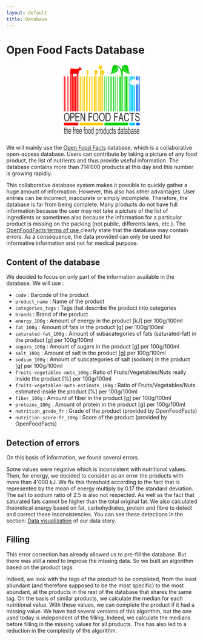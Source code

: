 ```yaml
---
layout: default
title: Database
---
```


# Open Food Facts Database 
<p style="text-align:center;"><img src="./image/OpenFoodFacts_logo.png" alt = "OpenFoodFacts logo" style="width:200px;height:200px;" align="middle"></p>


We will mainly use the <a href="https://world.openfoodfacts.org/">Open Food Facts</a> database, which is a collaborative open-access database. Users can contribute by taking a picture of any food product, the list of nutrients and thus provide useful information. The database contains more than 714’000 products at this day and this number is growing rapidly.

This collaborative database system makes it possible to quickly gather a huge amount of information. However, this also has other advantages. User entries can be incorrect, inaccurate or simply incomplete. Therefore, the database is far from being complete. Many products do not have full information because the user may not take a picture of the list of ingredients or sometimes also because the information for a particular product is missing on the packing (not public, differents laws, etc.). The <a href="https://world.openfoodfacts.org/terms-of-use#re-use" target="_blanck">OpenFoodFacts terms of use </a>clearly state that the database may contain errors. As a consequence, the data provided can only be used for informative information and not for medical purpose.

## Content of the database
We decided to focus on only part of the information available in the database. We will use :

* `code` : Barcode of the product
* `product_name` : Name of the product 
* `categories_tags` : Tags that describe the product into categories
* `brands` : Brand of the product
* `energy_100g` : Amount of energy in the product [kJ] per 100g/100ml
* `fat_100g` : Amount of fats in the product [g] per 100g/100ml
* `saturated-fat_100g` : Amount of subacategories of fats (saturated-fat) in the product [g] per 100g/100ml
* `sugars_100g` : Amount of sugars in the product [g] per 100g/100ml
* `salt_100g` : Amount of salt in the product [g] per 100g/100ml
* `sodium_100g` : Amount of subcategories of salt (sodium) in the product [g] per 100g/100ml
* `fruits-vegetables-nuts_100g` : Ratio of Fruits/Vegetables/Nuts really inside the product [%] per 100g/100ml
* `fruits-vegetables-nuts-estimate_100g` : Ratio of Fruits/Vegetables/Nuts estimated inside the product [%] per 100g/100ml
* `fiber_100g` : Amount of fiber in the product [g] per 100g/100ml
* `proteins_100g` : Amount of protein in the product [g] per 100g/100ml
* `nutrition_grade_fr` : Grade of the product (provided by OpenFoodFacts)
* `nutrition-score-fr_100g` : Score of the product (provided by OpenFoodFacts)

## Detection of errors
On this basis of information, we found several errors. 

Some values were negative which is inconsistent with nutritional values. Then, for energy, we decided to consider as an error the products with more than 4'000 kJ. We fix this threshold according to the fact that is represented by the mean of energy multiply by 0.17 the standard deviation. The salt to sodium ratio of 2.5 is also not respected. As well as the fact that saturated fats cannot be higher than the total original fat. We also calculated theoretical energy based on fat, carbohydrates, protein and fibre to detect and correct these inconsistencies. You can see these detections in the section: <a href="./Milestone_2.html">Data visualization</a> of our data story.

## Filling
This error correction has already allowed us to pre-fill the database. But there was still a need to improve the missing data. So we built an algorithm based on the product tags.

Indeed, we look with the tags of the product to be completed, from the least abundant (and therefore supposed to be the most specific) to the most abundant, at the products in the rest of the database that shares the same tag. On the basis of similar products, we calculate the median for each nutritional value.  With these values, we can complete the product if it had a missing value. We have had several versions of this algorithm, but the one used today is independent of the filling. Indeed, we calculate the medians before filling in the missing values for all products. This has also led to a reduction in the complexity of the algorithm. 
